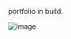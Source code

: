 portfolio in build.

![image](https://github.com/user-attachments/assets/f5f6a1e3-0c13-4929-b980-bd7f7b2cc91d)
